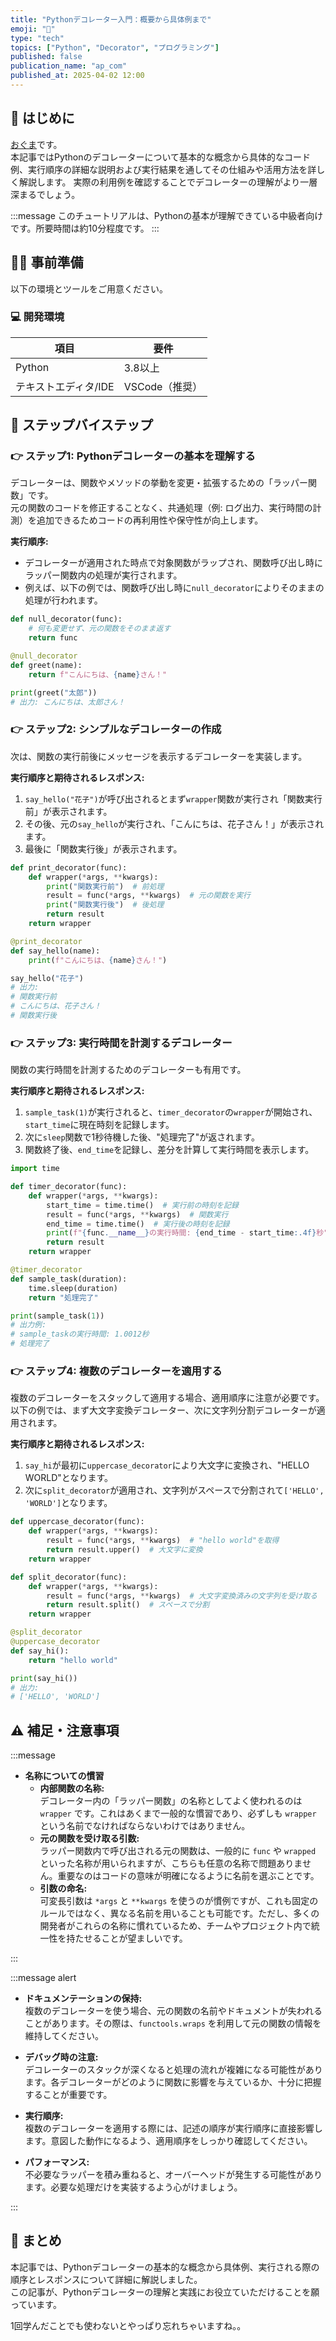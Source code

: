 ```yaml
---
title: "Pythonデコレーター入門：概要から具体例まで"  
emoji: "📖"  
type: "tech"  
topics: ["Python", "Decorator", "プログラミング"]  
published: false  
publication_name: "ap_com"  
published_at: 2025-04-02 12:00  
---
```


## 🌟 はじめに

[おぐま](https://github.com/9mak)です。  
本記事ではPythonのデコレーターについて基本的な概念から具体的なコード例、実行順序の詳細な説明および実行結果を通してその仕組みや活用方法を詳しく解説します。
実際の利用例を確認することでデコレーターの理解がより一層深まるでしょう。

:::message
このチュートリアルは、Pythonの基本が理解できている中級者向けです。所要時間は約10分程度です。
:::

## 👷‍♂️ 事前準備

以下の環境とツールをご用意ください。

### 💻 開発環境

| 項目                 | 要件           |
| -------------------- | -------------- |
| Python               | 3.8以上        |
| テキストエディタ/IDE | VSCode（推奨） |

## 📖 ステップバイステップ

### 👉 ステップ1: Pythonデコレーターの基本を理解する

デコレーターは、関数やメソッドの挙動を変更・拡張するための「ラッパー関数」です。  
元の関数のコードを修正することなく、共通処理（例: ログ出力、実行時間の計測）を追加できるためコードの再利用性や保守性が向上します。

**実行順序:**  

- デコレーターが適用された時点で対象関数がラップされ、関数呼び出し時にラッパー関数内の処理が実行されます。  
- 例えば、以下の例では、関数呼び出し時に`null_decorator`によりそのままの処理が行われます。

```python
def null_decorator(func):
    # 何も変更せず、元の関数をそのまま返す
    return func

@null_decorator
def greet(name):
    return f"こんにちは、{name}さん！"

print(greet("太郎"))
# 出力: こんにちは、太郎さん！
```

### 👉 ステップ2: シンプルなデコレーターの作成

次は、関数の実行前後にメッセージを表示するデコレーターを実装します。

**実行順序と期待されるレスポンス:**  

1. `say_hello("花子")`が呼び出されるとまず`wrapper`関数が実行され「関数実行前」が表示されます。  
2. その後、元の`say_hello`が実行され、「こんにちは、花子さん！」が表示されます。  
3. 最後に「関数実行後」が表示されます。

```python
def print_decorator(func):
    def wrapper(*args, **kwargs):
        print("関数実行前")  # 前処理
        result = func(*args, **kwargs)  # 元の関数を実行
        print("関数実行後")  # 後処理
        return result
    return wrapper

@print_decorator
def say_hello(name):
    print(f"こんにちは、{name}さん！")

say_hello("花子")
# 出力:
# 関数実行前
# こんにちは、花子さん！
# 関数実行後
```

### 👉 ステップ3: 実行時間を計測するデコレーター

関数の実行時間を計測するためのデコレーターも有用です。

**実行順序と期待されるレスポンス:**  

1. `sample_task(1)`が実行されると、`timer_decorator`の`wrapper`が開始され、`start_time`に現在時刻を記録します。  
2. 次に`sleep`関数で1秒待機した後、"処理完了"が返されます。  
3. 関数終了後、`end_time`を記録し、差分を計算して実行時間を表示します。

```python
import time

def timer_decorator(func):
    def wrapper(*args, **kwargs):
        start_time = time.time()  # 実行前の時刻を記録
        result = func(*args, **kwargs)  # 関数実行
        end_time = time.time()  # 実行後の時刻を記録
        print(f"{func.__name__}の実行時間: {end_time - start_time:.4f}秒")
        return result
    return wrapper

@timer_decorator
def sample_task(duration):
    time.sleep(duration)
    return "処理完了"

print(sample_task(1))
# 出力例:
# sample_taskの実行時間: 1.0012秒
# 処理完了
```

### 👉 ステップ4: 複数のデコレーターを適用する

複数のデコレーターをスタックして適用する場合、適用順序に注意が必要です。  
以下の例では、まず大文字変換デコレーター、次に文字列分割デコレーターが適用されます。

**実行順序と期待されるレスポンス:**  

1. `say_hi`が最初に`uppercase_decorator`により大文字に変換され、"HELLO WORLD"となります。  
2. 次に`split_decorator`が適用され、文字列がスペースで分割されて`['HELLO', 'WORLD']`となります。

```python
def uppercase_decorator(func):
    def wrapper(*args, **kwargs):
        result = func(*args, **kwargs)  # "hello world"を取得
        return result.upper()  # 大文字に変換
    return wrapper

def split_decorator(func):
    def wrapper(*args, **kwargs):
        result = func(*args, **kwargs)  # 大文字変換済みの文字列を受け取る
        return result.split()  # スペースで分割
    return wrapper

@split_decorator
@uppercase_decorator
def say_hi():
    return "hello world"

print(say_hi())
# 出力:
# ['HELLO', 'WORLD']
```

## ⚠️ 補足・注意事項

:::message

- **名称についての慣習**  
  - **内部関数の名称:**  
    デコレーター内の「ラッパー関数」の名称としてよく使われるのは `wrapper` です。これはあくまで一般的な慣習であり、必ずしも `wrapper` という名前でなければならないわけではありません。  
  - **元の関数を受け取る引数:**  
    ラッパー関数内で呼び出される元の関数は、一般的に `func` や `wrapped` といった名称が用いられますが、こちらも任意の名称で問題ありません。重要なのはコードの意味が明確になるように名前を選ぶことです。  
  - **引数の命名:**  
    可変長引数は `*args` と `**kwargs` を使うのが慣例ですが、これも固定のルールではなく、異なる名前を用いることも可能です。ただし、多くの開発者がこれらの名称に慣れているため、チームやプロジェクト内で統一性を持たせることが望ましいです。

:::

:::message alert

- **ドキュメンテーションの保持:**  
  複数のデコレーターを使う場合、元の関数の名前やドキュメントが失われることがあります。その際は、`functools.wraps` を利用して元の関数の情報を維持してください。

- **デバッグ時の注意:**  
  デコレーターのスタックが深くなると処理の流れが複雑になる可能性があります。各デコレーターがどのように関数に影響を与えているか、十分に把握することが重要です。

- **実行順序:**  
  複数のデコレーターを適用する際には、記述の順序が実行順序に直接影響します。意図した動作になるよう、適用順序をしっかり確認してください。

- **パフォーマンス:**  
  不必要なラッパーを積み重ねると、オーバーヘッドが発生する可能性があります。必要な処理だけを実装するよう心がけましょう。

:::

## 🎉 まとめ

本記事では、Pythonデコレーターの基本的な概念から具体例、実行される際の順序とレスポンスについて詳細に解説しました。  
この記事が、Pythonデコレーターの理解と実践にお役立ていただけることを願っています。

1回学んだことでも使わないとやっぱり忘れちゃいますね。。
